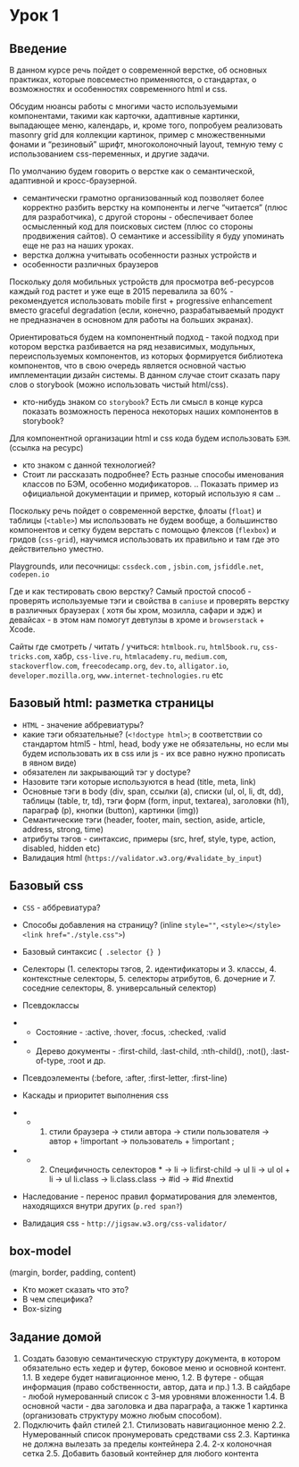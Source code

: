 # Урок 1

## Введение

В данном курсе речь пойдет о современной верстке, об основных практиках, которые повсеместно применяются, о стандартах, о возможностях и особенностях современного html и css.

Обсудим нюансы работы с многими часто используемыми компонентами, такими как карточки, адаптивные картинки, выпадающее меню, календарь, и, кроме того, попробуем реализовать masonry grid для коллекции картинок, пример с множественными фонами и “резиновый” шрифт, многоколоночный layout, темную тему с использованием css-переменных, и другие задачи.

По умолчанию будем говорить о верстке как о семантической, адаптивной и кросс-браузерной.

- семантически грамотно организованный код позволяет более корректно разбить верстку на компоненты и легче “читается” (плюс для разработчика), с другой стороны - обеспечивает более осмысленный код для поисковых систем (плюс со стороны продвижения сайтов). О семантике и accessibility я буду упоминать еще не раз на наших уроках.
- верстка должна учитывать особенности разных устройств и
- особенности различных браузеров

Поскольку доля мобильных устройств для просмотра веб-ресурсов каждый год растет и уже еще в 2015 перевалила за 60% - рекомендуется использовать mobile first + progressive enhancement вместо graceful degradation (если, конечно, разрабатываемый продукт не предназначен в основном для работы на больших экранах).

Ориентироваться будем на компонентный подход - такой подход при котором верстка разбивается на ряд независимых, модульных, переиспользуемых компонентов, из которых формируется библиотека компонентов, что в свою очередь является основной частью имплементации дизайн системы. В данном случае стоит сказать пару слов о storybook (можно использовать чистый html/css).

- кто-нибудь знаком со `storybook`? Есть ли смысл в конце курса показать возможность переноса некоторых наших компонентов в storybook?

Для компонентной организации html и css кода будем использовать `БЭМ`.
(ссылка на ресурс)

- кто знаком с данной технологией?
- Стоит ли рассказать подробнее?
  Есть разные способы именования классов по БЭМ, особенно модификаторов. .. Показать пример из официальной документации и пример, который использую я сам ..

Поскольку речь пойдет о современной верстке, флоаты (`float`) и таблицы (`<table>`) мы использовать не будем вообще, а большинство компонентов и сетку будем верстать с помощью флексов (`flexbox`) и гридов (`css-grid`), научимся использовать их правильно и там где это действительно уместно.

Playgrounds, или песочницы: `cssdeck.com` , `jsbin.com`, `jsfiddle.net`, `codepen.io`

Где и как тестировать свою верстку? Самый простой способ - проверять используемые тэги и свойства в `caniuse` и проверять верстку в различных браузерах ( хотя бы хром, мозилла, сафари и эдж) и девайсах - в этом нам помогут девтулзы в хроме и `browserstack` + Xcode.

Сайты где смотреть / читать / учиться:
`htmlbook.ru`, `html5book.ru`, `css-tricks.com`, хабр, `css-live.ru`, `htmlacademy.ru`, `medium.com`, `stackoverflow.com`, `freecodecamp.org`, `dev.to`, `alligator.io`, `developer.mozilla.org`, `www.internet-technologies.ru` etc

## Базовый html: разметка страницы

- `HTML` - значение аббревиатуры?
- какие тэги обязательные? (`<!doctype html>`; в соответствии со стандартом html5 - html, head, body уже не обязательны, но если мы будем использовать их в css или js - их все равно нужно прописать в явном виде)
- обязателен ли закрывающий тэг у doctype?
- Назовите тэги которые используются в head (title, meta, link)
- Основные тэги в body (div, span, ссылки (a), списки (ul, ol, li, dt, dd), таблицы (table, tr, td), тэги форм (form, input, textarea), заголовки (h1), параграф (p), кнопки (button), картинки (img))
- Семантические тэги (header, footer, main, section, aside, article, address, strong, time)
- атрибуты тэгов - синтаксис, примеры (src, href, style, type, action, disabled, hidden etc)
- Валидация html (`https://validator.w3.org/#validate_by_input`)

## Базовый css

- `CSS` - аббревиатура?
- Способы добавления на страницу? (inline `style=""`, `<style></style>` `<link href="./style.css">`)
- Базовый синтаксис (<code> .selector {} </code>)
- Селекторы (1. селекторы тэгов, 2. идентификаторы и 3. классы, 4. контекстные селекторы, 5. селекторы атрибутов, 6. дочерние и 7. соседние селекторы, 8. универсальный селектор)
- Псевдоклассы
- - Состояние - :active, :hover, :focus, :checked, :valid
- - Дерево документы - :first-child, :last-child, :nth-child(), :not(), :last-of-type, :root и др.
- Псевдоэлементы (:before, :after, :first-letter, :first-line)
- Каскады и приоритет выполнения css

- - 1. стили браузера -> стили автора -> стили пользователя -> автор + !important -> пользователь + !important ;
- - 2. Специфичность селекторов \* -> li -> li:first-child -> ul li -> ul ol + li -> ul li.class -> li.class.class -> #id -> #id #nextid
- Наследование - перенос правил форматирования для элементов, находящихся внутри других (`p.red span?`)
- Валидация css - `http://jigsaw.w3.org/css-validator/`

## box-model

(margin, border, padding, content)

- Кто может сказать что это?
- В чем специфика?
- Box-sizing

## Задание домой

1. Создать базовую семантическую структуру документа, в котором обязательно есть хедер и футер, боковое меню и основной контент.
   1.1. В хедере будет навигационное меню,
   1.2. В футере - общая информация (право собственности, автор, дата и пр.)
   1.3. В сайдбаре - любой нумерованный список с 3-мя уровнями вложенности
   1.4. В основной части - два заголовка и два параграфа, а также 1 картинка (организовать структуру можно любым способом).
2. Подключить файл стилей
   2.1. Стилизовать навигационное меню
   2.2. Нумерованный список пронумеровать средствами css
   2.3. Картинка не должна вылезать за пределы контейнера
   2.4. 2-х колоночная сетка
   2.5. Добавить базовый контейнер для любого контента
